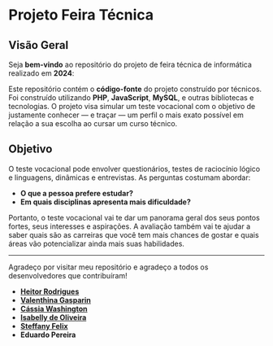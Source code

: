 # **Projeto Feira Técnica**

## **Visão Geral**

Seja **bem-vindo** ao repositório do projeto de feira técnica de informática realizado em **2024**:

Este repositório contém o **código-fonte** do projeto construído por técnicos. Foi construído utilizando **PHP**, **JavaScript**, **MySQL**, e outras bibliotecas e tecnologias. O projeto visa simular um teste vocacional com o objetivo de justamente conhecer — e traçar — um perfil o mais exato possível em relação a sua escolha ao cursar um curso técnico.

## **Objetivo**

O teste vocacional pode envolver questionários, testes de raciocínio lógico e linguagens, dinâmicas e entrevistas. As perguntas costumam abordar:
- **O que a pessoa prefere estudar?**
- **Em quais disciplinas apresenta mais dificuldade?**

Portanto, o teste vocacional vai te dar um panorama geral dos seus pontos fortes, seus interesses e aspirações. A avaliação também vai te ajudar a saber quais são as carreiras que você tem mais chances de gostar e quais áreas vão potencializar ainda mais suas habilidades.

---

Agradeço por visitar meu repositório e agradeço a todos os desenvolvedores que contribuíram!
- [**Heitor Rodrigues**](https://www.linkedin.com/in/heitor-rodrigues-cruz-641160330/)
- [**Valenthina Gasparin**](https://www.linkedin.com/in/valenthina-gasparin-8519492b1/)
- [**Cássia Washington**](https://www.linkedin.com/in/cassia-d-89b447307/)
- [**Isabelly de Oliveira**](https://www.linkedin.com/in/isabelly-oliveira-b583742a6/)
- [**Steffany Felix**](https://www.linkedin.com/in/steffany-felix-louren%C3%A7o-5073732a6/)
- **Eduardo Pereira**
